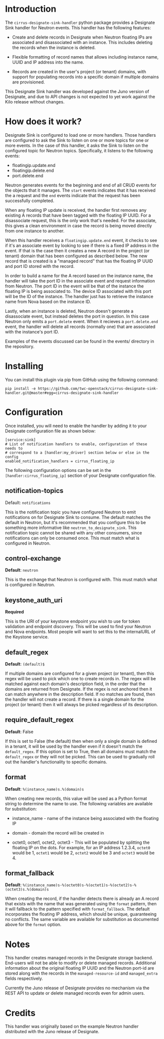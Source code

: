 # Introduction

The `cirrus-designate-sink-handler` python package provides a Designate Sink
handler for Neutron events.  This handler has the following features:

* Create and delete records in Designate when Neutron floating IPs are
  associated and disassociated with an instance.  This includes deleting the
  records when the instance is deleted.

* Flexible formatting of record names that allows including instance name, UUID
  and IP address into the name.

* Records are created in the user's project (or tenant) domains, with support
  for populating records into a specific domain if multiple domains are
  provisioned.

This Designate Sink handler was developed against the Juno version of
Designate, and due to API changes is not expected to yet work against the Kilo
release without changes.

# How does it work?

Designate Sink is configured to load one or more handlers.  Those handlers are
configured to ask the Sink to listen on one or more topics for one or more
events.  In the case of this handler, it asks the Sink to listen on the
configured topic for Neutron topics.  Specifically, it listens to the following
events:

 * floatingip.update.end
 * floatingip.delete.end
 * port.delete.end

Neutron generates events for the beginning and end of all CRUD events for the
objects that it manages.  The `start` events indicates that it has received the
a request and the `end` events indicate that the request has been successfully
completed.

When any floating IP update is received, the handler first removes any existing
A records that have been tagged with the floating IP UUID.  For a disassociate
request, this is the only work that's needed.  For the associate, this gives a
clean environment in case the record is being moved directly from one instance
to another.

When this handler receives a `floatingip.update.end` event, it checks to see if
it's an associate event by looking to see if there is a fixed IP address in the
event.  If that is the case then it creates a new A record in the project (or
tenant) domain that has been configured as described below.  The new record
that is created is a "managed record" that has the floating IP UUID and port ID
stored with the record.

In order to build a name for the A record based on the instance name, the
handler will take the port ID in the associate event and request information
from Neutron.  The port ID in the event will be that of the instance the
floating IP is being associated to.  The device ID associated with this port
will be the ID of the instance.  The handler just has to retrieve the instance
name from Nova based on the instance ID.

Lastly, when an instance is deleted, Neutron doesn't generate a disassociate
event, but instead deletes the port in question.  In this case Neutron only
emits a `port.delete` event.  When it recieves a `port.delete.end` event, the
handler will delete all records (normally one) that are associated with the
instance's port ID.

Examples of the events discussed can be found in the events/ directory in the repository.

# Installing

You can install this plugin via pip from GitHub using the following command:

```
pip install -e https://github.com/twc-openstack/cirrus-designate-sink-handler.git@master#egg=cirrus-designate-sink-handler
```

# Configuration

Once installed, you will need to enable the handler by adding it to your
Designate configuration file as shown below:

```
[service:sink]
# List of notification handlers to enable, configuration of these needs to
# correspond to a [handler:my_driver] section below or else in the config
enabled_notification_handlers = cirrus_floating_ip
```

The following configuration options can be set in the
`[handler:cirrus_floating_ip]` section of your Designate configuration file.

## notification-topics
Default: `notifications`

This is the notification topic you have configured Neutron to emit
notifications on for Designate Sink to consume.  The default matches the
default in Neutron, but it's recommended that you configure this to be
something more informative like `neutron_to_designate_sink`.  This notification
topic cannot be shared with any other consumers, since notifications can only
be consumed once.  This must match what is configured in Neutron.

## control-exchange
**Default**: `neutron`

This is the exchange that Neutron is configured with.  This must match what is
configured in Neutron.

## keystone_auth_uri

**Required**

This is the URI of your keystone endpoint you wish to use for token validation
and endpoint discovery.  This will be used to find your Neutron and Nova
endpoints.  Most people will want to set this to the internalURL of the
Keystone service.

## default_regex

**Default**: `(default)$`

If multiple domains are configured for a given project (or tenant), then this
regex will be used to pick which one to create records in.  The regex will be
matched against each domain's description field, in the order that the domains
are returned from Designate.  If the regex is not anchored then it can match
anywhere in the description field.  If no matches are found, then the handler
will not create a record.  If there is a single domain for the project (or
tenant) then it will always be picked regardless of its description.

## require_default_regex

**Default**: False

If this is set to False (the default) then when only a single domain is defined
in a tenant, it will be used by the handler even if it doesn't match the
`default_regex`.  If this option is set to True, then all domains must match
the `default_regex` or they will not be picked.  This can be used to gradually
roll out the handler's functionality to specific domains.

## format

**Default**: `%(instance_name)s.%(domain)s`

When creating new records, this value will be used as a Python format string to
determine the name to use.  The following variables are available for
substitution:

 * instance_name - name of the instance being associated with the floating IP

 * domain - domain the record will be created in

 * octet0, octet1, octet2, octet3 - This will be populated by splitting the
   floating IP on the dots.  For example, for an IP address 1.2.3.4, `octet0`
   would be 1, `octet1` would be 2, `octet2` would be 3 and `octet3` would be 4.

## format_fallback

**Default**: `%(instance_name)s-%(octet0)s-%(octet1)s-%(octet2)s-%(octet3)s.%(domain)s`

When creating the record, if the handler detects there is already an A record
that exists with the name that was generated using the `format` pattern, then
it will fallback to the pattern specified with `format_fallback`.  The default
incorporates the floating IP address, which should be unique, guaranteeing no
conflicts.  The same variable are available for substitution as documented
above for the `format` option.

# Notes

This handler creates managed records in the Designate storage backend.
End-users will not be able to modify or delete managed records.  Additional
information about the original floating IP UUID and the Neutron port-id are
stored along with the records in the `managed-resource-id` and `managed_extra`
fields respectively.

Currently the Juno release of Designate provides no mechanism via the REST API
to update or delete managed records even for admin users.

# Credits

This handler was originally based on the example Neutron handler distributed
with the Juno release of Designate.

